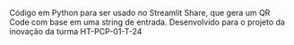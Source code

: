 Código em Python para ser usado no Streamlit Share, que gera um QR Code com base em uma string de entrada. Desenvolvido para o projeto da inovação da turma HT-PCP-01-T-24
